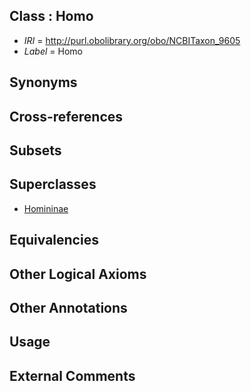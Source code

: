 
## Class : Homo

 * *IRI* = http://purl.obolibrary.org/obo/NCBITaxon_9605
 * *Label* = Homo

## Synonyms


## Cross-references


## Subsets


## Superclasses

 * [Homininae](../../NCBITaxon/98/NCBITaxon_207598.md)

## Equivalencies


## Other Logical Axioms


## Other Annotations


## Usage


## External Comments

